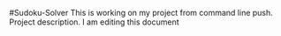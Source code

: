 #Sudoku-Solver
This is working on my project from command line push.
Project description. I am editing this document 
